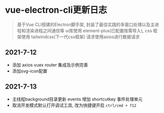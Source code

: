 # vue-electron-cli更新日志

> 基于Vue CLI搭建的Electron脚手架, 封装了最佳实践的多窗口处理以及主进程和渲染进程之间通信等 ui库使用 element-plus(已配置按需导入), css 框架使用 tailwindcss(下一代css框架) 请求使用axios进行数据请求

## 2021-7-12

- 添加 axios vuex router 集成及示例完善
- 添加svg-icon配置

## 2021-7-13

- 主线程background目录更新 events 增加 shortcutkey 事件处理单元
- 取消开发模式默认打开调试工具, 改为快捷键开启 `ctrl/cmd + f12`